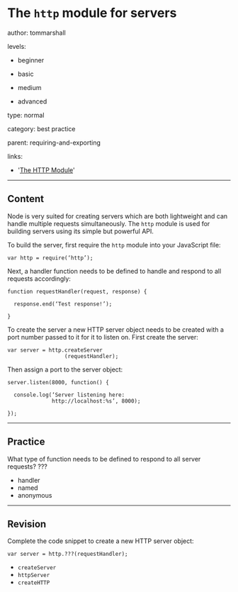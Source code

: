 # The `http` module for servers
author: tommarshall

levels:

  - beginner

  - basic
  
  - medium

  - advanced

type: normal

category: best practice

parent: requiring-and-exporting

links:
- '[The HTTP Module](https://davidwalsh.name/nodejs-http-request)'

---
## Content

Node is very suited for creating servers which are both lightweight and can handle multiple requests simultaneously. The `http` module is used for building servers using its simple but powerful API.

To build the server, first require the `http` module into your JavaScript file:
```
var http = require(‘http’);
```
Next, a handler function needs to be defined to handle and respond to all requests accordingly:
```
function requestHandler(request, response) {

  response.end(‘Test response!’);

}
```

To create the server a new HTTP server object needs to be created with a port number passed to it for it to listen on. First create the server:
```
var server = http.createServer
                  (requestHandler);
```
Then assign a port to the server object:
```
server.listen(8000, function() {

  console.log(‘Server listening here:
              http://localhost:%s’, 8000);

});
```

---
## Practice

What type of function needs to be defined to respond to all server requests?
???

* handler
* named
* anonymous

---
## Revision

Complete the code snippet to create a new HTTP server object:

```
var server = http.???(requestHandler);
```

* `createServer`
* `httpServer`
* `createHTTP`
